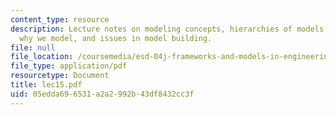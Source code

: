 ```yaml
---
content_type: resource
description: Lecture notes on modeling concepts, hierarchies of models, modeling issues,
  why we model, and issues in model building.
file: null
file_location: /coursemedia/esd-04j-frameworks-and-models-in-engineering-systems-engineering-system-design-spring-2007/05edda696531a2a2992b43df8432cc3f_lec15.pdf
file_type: application/pdf
resourcetype: Document
title: lec15.pdf
uid: 05edda69-6531-a2a2-992b-43df8432cc3f
---
```

